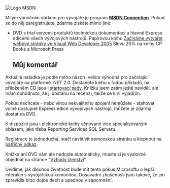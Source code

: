 <!-- dcterms:identifier = aspnetcz#68 -->
<!-- dcterms:title = MSDN Connection: Vánoční dárek od Microsoftu -->
<!-- dcterms:abstract = Možnost získat DVD se všemi Express edicemi a knihu pro začátečníky -->
<!-- np9:categoryId = 6 -->
<!-- x4w:category = Akce a události -->
<!-- np9:authorId = 1 -->
<!-- np9:authorEmail = michal.valasek@altairis.cz -->
<!-- dcterms:creator = Michal Altair Valášek -->
<!-- dcterms:created = 2005-12-20T16:42:58.183+01:00 -->
<!-- dcterms:dateAccepted = 2005-12-20T16:42:58.183+01:00 -->

![Logo MSDN](/files/logo-msdn.gif) 

Milým vánočním dárkem pro vývojáře je program [<strong>MSDN Connection</strong>](https://www.microsoft.com/cze/msdn/connection/default.mspx). Pokud se do něj zaregistrujete, zdarma získáte mimo jiné:

*   DVD s trial verzemi produktů technickou dokumentací a hlavně Express edicemi všech vývojových nástrojů. Papírovou knihu [Začínáme vytvářet webové stránky ve Visual Web Developer 2005](http://knihy.cpress.cz/Book.asp?ID=1965) Slevu 20% na knihy CP Books a Microsoft Press <h2>Můj komentář</h2> 

Aktuální nabídka je podle mého názoru velice výhodná pro začínající vývojáře na platformě .NET 2.0. Dostanete knihu s řadou příkladů, na přiloženém CD jsou i [startovací sady](http://starterkits.aspnet.cz/). Knížku jsem zatím ještě neviděl, ale mám dohodnuto, že ji dostanu na recenzi, takže se k ní vyjádřím.

Pokud nechcete - nebo vinou nekvalitního spojení nemůžete - stahovat volně dostupné Express edice vývojových nástrojů, můžete je zdarma dostat na DVD.

K dispozici jsou i elektronické knihy věnované více specializovaným oblasem, jako třeba Reporting Services SQL Serveru.

Registrace je jednoduchá, stačí navštívit domovskou stránku a klepnout na [patřičný odkaz](https://www.microsoft.com/cze/msdn/connection/disclaimer.mspx). 

Knížka ani DVD vám ale nedojde automaticky, musíte si je výslovně objednat na stránce "[Výhody členství](https://www.microsoft.com/cze/msdn/connection/benefit.mspx)".

Uvidíme, jak dlouhou životnost bude mít tento pokus Microsoftu o lepší interakci s vývojářskou komunitou. Dosavadní zkušenosti jsou takové, že jim zpravidla brzo dojde dech a upadnou v zapomnění.